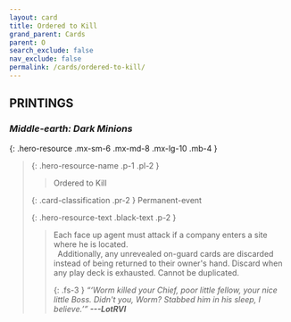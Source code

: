 ```yaml
---
layout: card
title: Ordered to Kill
grand_parent: Cards
parent: O
search_exclude: false
nav_exclude: false
permalink: /cards/ordered-to-kill/
---
```


## PRINTINGS


### _Middle-earth: Dark Minions_

{: .hero-resource .mx-sm-6 .mx-md-8 .mx-lg-10 .mb-4 }
> {: .hero-resource-name .p-1 .pl-2 }
> > <div class="card-mp"></div>
> > <div class="card-name">Ordered to Kill</div>
>
> {: .card-classification .pr-2 }
> Permanent-event
>
> {: .hero-resource-text .black-text .p-2 }
> > Each face up agent must attack if a company enters a site where he is located. <br>&ensp;Additionally, any unrevealed on-guard cards are discarded instead of being returned to their owner's hand. Discard when any play deck is exhausted. Cannot be duplicated. 
> > 
> > {: .fs-3 } 
> > _“‘Worm killed your Chief, poor little fellow, your nice little Boss. Didn't you, Worm? Stabbed him in his sleep, I believe.’”_ ***---&#65279;LotRVI*** 
> 
